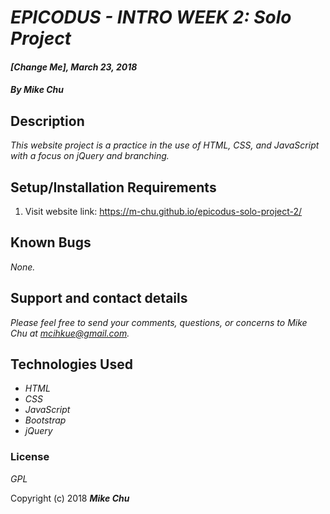 # _EPICODUS - INTRO WEEK 2: Solo Project_

#### _[Change Me], March 23, 2018_

#### _By Mike Chu_

## Description

_This website project is a practice in the use of HTML, CSS, and JavaScript with a focus on jQuery and branching._

## Setup/Installation Requirements

1. Visit website link: https://m-chu.github.io/epicodus-solo-project-2/

## Known Bugs

_None._

## Support and contact details

_Please feel free to send your comments, questions, or concerns to Mike Chu at mcihkue@gmail.com._

## Technologies Used

* _HTML_
* _CSS_
* _JavaScript_
* _Bootstrap_
* _jQuery_

### License

*GPL*

Copyright (c) 2018 **_Mike Chu_**
